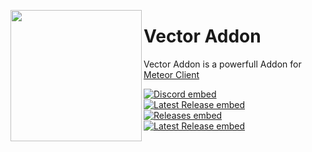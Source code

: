 
<img align="left" style="float:left" src="https://raw.githubusercontent.com/cally72jhb/cally72jhb/main/assets/icon.png" width="210px" height="210px"><h1>Vector Addon</h1>

Vector Addon is a powerfull Addon for [Meteor Client](https://github.com/MeteorDevelopment/meteor-client)

[![Discord embed](https://img.shields.io/discord/863813920892518461.svg?style=flat-square&label=Discord&colorA=606060&colorB=7289DA)](https://discord.gg/A3nYgbKeXR)<br>
[![Latest Release embed](https://badgen.net/github/release/cally72jhb/vector-addon?style=flat-square&label=Latest+Release&color=158FCC)](https://github.com/cally72jhb/vector-addon/releases)<br>
[![Releases embed](https://badgen.net/github/releases/cally72jhb/vector-addon?style=flat-square&label=Releases&color=158FCC)](https://github.com/cally72jhb/vector-addon/releases)<br>
[![Latest Release embed](https://img.shields.io/website.svg?style=flat-square&label=Website&down_color=DB4A39&down_message=down&up_color=98ca00&up_message=up&url=https%3A%2F%2Fcally72jhb.github.io%2Fwebsite)](https://cally72jhb.github.io/website)<br>
